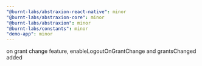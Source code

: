 ```yaml
---
"@burnt-labs/abstraxion-react-native": minor
"@burnt-labs/abstraxion-core": minor
"@burnt-labs/abstraxion": minor
"@burnt-labs/constants": minor
"demo-app": minor
---
```


on grant change feature, enableLogoutOnGrantChange and grantsChanged added
